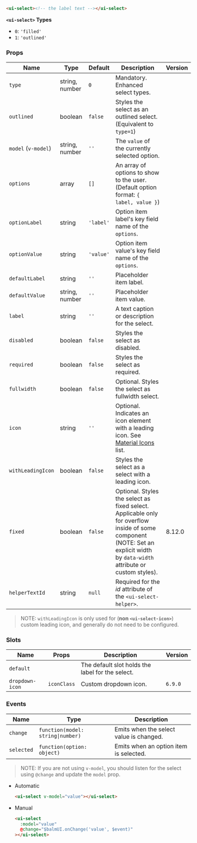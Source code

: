 ```html
<ui-select><!-- the label text --></ui-select>
```

**`<ui-select>` Types**

- `0`: `'filled'`
- `1`: `'outlined'`

### Props

| Name                | Type           | Default   | Description                                                                                                                                                                  | Version |
| ------------------- | -------------- | --------- | ---------------------------------------------------------------------------------------------------------------------------------------------------------------------------- | ------- |
| `type`              | string, number | `0`       | Mandatory. Enhanced select types.                                                                                                                                            |         |
| `outlined`          | boolean        | `false`   | Styles the select as an outlined select. (Equivalent to `type=1`)                                                                                                            |         |
| `model` (`v-model`) | string, number | `''`      | The `value` of the currently selected option.                                                                                                                                |         |
| `options`           | array          | `[]`      | An array of options to show to the user. (Default option format: `{ label, value }`)                                                                                         |         |
| `optionLabel`       | string         | `'label'` | Option item label's key field name of the `options`.                                                                                                                         |         |
| `optionValue`       | string         | `'value'` | Option item value's key field name of the `options`.                                                                                                                         |         |
| `defaultLabel`      | string         | `''`      | Placeholder item label.                                                                                                                                                      |         |
| `defaultValue`      | string, number | `''`      | Placeholder item value.                                                                                                                                                      |         |
| `label`             | string         | `''`      | A text caption or description for the select.                                                                                                                                |         |
| `disabled`          | boolean        | `false`   | Styles the select as disabled.                                                                                                                                               |         |
| `required`          | boolean        | `false`   | Styles the select as required.                                                                                                                                               |         |
| `fullwidth`         | boolean        | `false`   | Optional. Styles the select as fullwidth select.                                                                                                                             |         |
| `icon`              | string         | `''`      | Optional. Indicates an icon element with a leading icon. See [Material Icons](/#/icons) list.                                                                                |         |
| `withLeadingIcon`   | boolean        | `false`   | Styles the select as a select with a leading icon.                                                                                                                           |         |
| `fixed`             | boolean        | `false`   | Optional. Styles the select as fixed select. Applicable only for overflow inside of some component (NOTE: Set an explicit width by `data-width` attribute or custom styles). | 8.12.0  |
| `helperTextId`      | string         | `null`    | Required for the _id_ attribute of the `<ui-select-helper>`.                                                                                                                 |         |

> NOTE: `withLeadingIcon` is only used for (**non `<ui-select-icon>`**) custom leading icon, and generally do not need to be configured.

### Slots

| Name            | Props       | Description                                      | Version |
| --------------- | ----------- | ------------------------------------------------ | ------- |
| `default`       |             | The default slot holds the label for the select. |         |
| `dropdown-icon` | `iconClass` | Custom dropdown icon.                            | `6.9.0` |

### Events

| Name       | Type                              | Description                             |
| ---------- | --------------------------------- | --------------------------------------- |
| `change`   | `function(model: string\|number)` | Emits when the select value is changed. |
| `selected` | `function(option: object)`        | Emits when an option item is selected.  |

> NOTE: If you are not using `v-model`, you should listen for the select using `@change` and update the `model` prop.

- Automatic

  ```html
  <ui-select v-model="value"></ui-select>
  ```

- Manual

  ```html
  <ui-select
    :model="value"
    @change="$balmUI.onChange('value', $event)"
  ></ui-select>
  ```
